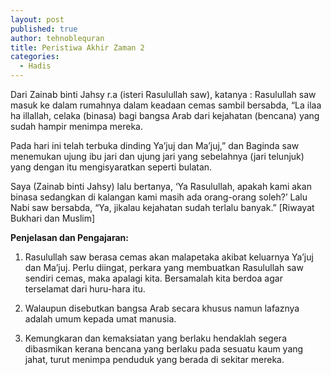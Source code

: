 ```yaml
---
layout: post
published: true
author: tehnoblequran
title: Peristiwa Akhir Zaman 2
categories:
  - Hadis
---
```

Dari Zainab binti Jahsy r.a (isteri Rasulullah saw), katanya : Rasulullah saw masuk ke dalam rumahnya dalam keadaan cemas sambil bersabda, “La ilaa ha illallah, celaka (binasa) bagi bangsa Arab dari kejahatan (bencana) yang sudah hampir menimpa mereka. 

Pada hari ini telah terbuka dinding Ya’juj dan Ma’juj,” dan Baginda saw menemukan ujung ibu jari dan ujung jari yang sebelahnya (jari telunjuk) yang dengan itu mengisyaratkan seperti bulatan. 

Saya (Zainab binti Jahsy) lalu bertanya, ‘Ya Rasulullah, apakah kami akan binasa sedangkan di kalangan kami masih ada orang-orang soleh?’ Lalu Nabi saw bersabda, “Ya, jikalau kejahatan sudah terlalu banyak.” [Riwayat Bukhari dan Muslim] 

**Penjelasan dan Pengajaran:**

1. Rasulullah saw berasa cemas akan malapetaka akibat keluarnya Ya’juj dan Ma’juj. Perlu diingat, perkara yang membuatkan Rasulullah saw sendiri cemas, maka apalagi kita. Bersamalah kita berdoa agar terselamat dari huru-hara itu.

2. Walaupun disebutkan bangsa Arab secara khusus namun lafaznya adalah umum kepada umat manusia. 

3. Kemungkaran dan kemaksiatan yang berlaku hendaklah segera dibasmikan kerana bencana yang berlaku pada sesuatu kaum yang jahat, turut menimpa penduduk yang berada di sekitar mereka.

